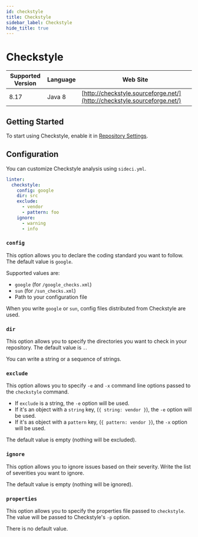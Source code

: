 ```yaml
---
id: checkstyle
title: Checkstyle
sidebar_label: Checkstyle
hide_title: true
---
```


# Checkstyle

| Supported Version | Language | Web Site |
| ----------------- | -------- | -------- |
| 8.17 | Java 8 | [http://checkstyle.sourceforge.net/](http://checkstyle.sourceforge.net/) |

## Getting Started

To start using Checkstyle, enable it in [Repository Settings](../../getting-started/repository-settings.md).

## Configuration

You can customize Checkstyle analysis using `sideci.yml`.

```yaml:sideci.yml
linter:
  checkstyle:
    config: google
    dir: src
    exclude:
      - vendor
      - pattern: foo
    ignore:
      - warning
      - info
```

### `config`

This option allows you to declare the coding standard you want to follow. The default value is `google`.

Supported values are:

* `google` \(for `/google_checks.xml`\)
* `sun` \(for `/sun_checks.xml`\)
* Path to your configuration file

When you write `google` or `sun`, config files distributed from Checkstyle are used.

### `dir`

This option allows you to specify the directories you want to check in your repository. The default value is `.`.

You can write a string or a sequence of strings.

### `exclude`

This option allows you to specify `-e` and `-x` command line options passed to the `checkstyle` command.

* If `exclude` is a string, the `-e` option will be used.
* If it's an object with a `string` key, \(`{ string: vendor }`\), the `-e` option will be used.
* If it's as object with a `pattern` key, \(`{ pattern: vendor }`\), the `-x` option will be used.

The default value is empty \(nothing will be excluded\).

### `ignore`

This option allows you to ignore issues based on their severity. Write the list of severities you want to ignore.

The default value is empty \(nothing will be ignored\).

### `properties`

This option allows you to specify the properties file passed to `checkstyle`. The value will be passed to Checkstyle's `-p` option.

There is no default value.

